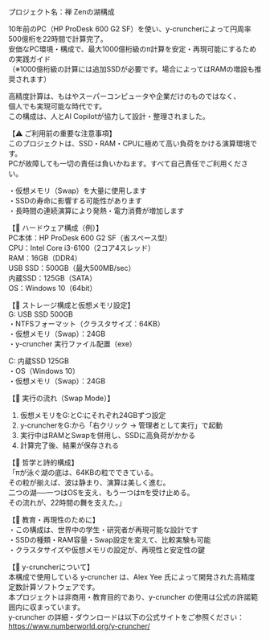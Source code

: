 プロジェクト名：禅 Zenの湖構成

10年前のPC（HP ProDesk 600 G2 SF）を使い、y-cruncherによって円周率500億桁を22時間で計算完了。  
安価なPC環境・構成で、最大1000億桁級のπ計算を安定・再現可能にするための実践ガイド  
（※1000億桁級の計算には追加SSDが必要です。場合によってはRAMの増設も推奨されます）

高精度計算は、もはやスーパーコンピュータや企業だけのものではなく、  
個人でも実現可能な時代です。  
この構成は、人とAI Copilotが協力して設計・整理されました。

【⚠️ ご利用前の重要な注意事項】  
このプロジェクトは、SSD・RAM・CPUに極めて高い負荷をかける演算環境です。  
PCが故障しても一切の責任は負いかねます。すべて自己責任でご利用ください。

・仮想メモリ（Swap）を大量に使用します  
・SSDの寿命に影響する可能性があります  
・長時間の連続演算により発熱・電力消費が増加します  

【🧰 ハードウェア構成（例）】  
PC本体：HP ProDesk 600 G2 SF（省スペース型）  
CPU：Intel Core i3-6100（2コア4スレッド）  
RAM：16GB（DDR4）  
USB SSD：500GB（最大500MB/sec）  
内蔵SSD：125GB（SATA）  
OS：Windows 10（64bit）  

【💾 ストレージ構成と仮想メモリ設定】  
G: USB SSD 500GB  
・NTFSフォーマット（クラスタサイズ：64KB）  
・仮想メモリ（Swap）：24GB  
・y-cruncher 実行ファイル配置（exe）  

C: 内蔵SSD 125GB  
・OS（Windows 10）  
・仮想メモリ（Swap）：24GB  

【🧠 実行の流れ（Swap Mode）】  
1. 仮想メモリをG:とC:にそれぞれ24GBずつ設定  
2. y-cruncherをG:から「右クリック → 管理者として実行」で起動  
3. 実行中はRAMとSwapを併用し、SSDに高負荷がかかる  
4. 計算完了後、結果が保存される  

【🪷 哲学と詩的構成】  
「πが泳ぐ湖の底は、64KBの粒でできている。  
その粒が揃えば、波は静まり、演算は美しく進む。  
二つの湖──一つはOSを支え、もう一つはπを受け止める。  
その流れが、22時間の舞を支えた。」

【📘 教育・再現性のために】  
・この構成は、世界中の学生・研究者が再現可能な設計です  
・SSDの種類・RAM容量・Swap設定を変えて、比較実験も可能  
・クラスタサイズや仮想メモリの設定が、再現性と安定性の鍵  

【🔗 y-cruncherについて】  
本構成で使用している y-cruncher は、Alex Yee 氏によって開発された高精度定数計算ソフトウェアです。  
本プロジェクトは非商用・教育目的であり、y-cruncher の使用は公式の許諾範囲内に収まっています。  
y-cruncher の詳細・ダウンロードは以下の公式サイトをご参照ください：  
https://www.numberworld.org/y-cruncher/
